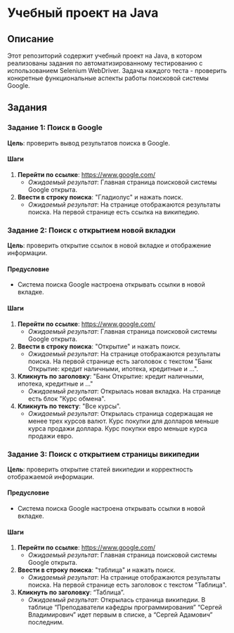 # Учебный проект на Java

## Описание

Этот репозиторий содержит учебный проект на Java, в котором реализованы задания по автоматизированному тестированию с использованием Selenium WebDriver. Задача каждого теста - проверить конкретные функциональные аспекты работы поисковой системы Google.

## Задания

### Задание 1: Поиск в Google

**Цель**: проверить вывод результатов поиска в Google.

#### Шаги

1. **Перейти по ссылке**: https://www.google.com/
   - *Ожидаемый результат*: Главная страница поисковой системы Google открыта.
2. **Ввести в строку поиска**: "Гладиолус" и нажать поиск.
   - *Ожидаемый результат*: На странице отображаются результаты поиска. На первой странице есть ссылка на википедию.

### Задание 2: Поиск с открытием новой вкладки

**Цель**: проверить открытие ссылок в новой вкладке и отображение информации.

#### Предусловие

- Система поиска Google настроена открывать ссылки в новой вкладке.

#### Шаги

1. **Перейти по ссылке**: https://www.google.com/
   - *Ожидаемый результат*: Главная страница поисковой системы Google открыта.
2. **Ввести в строку поиска**: "Открытие" и нажать поиск.
   - *Ожидаемый результат*: На странице отображаются результаты поиска. На первой странице есть заголовок с текстом "Банк Открытие: кредит наличными, ипотека, кредитные и ...".
3. **Кликнуть по заголовку**: "Банк Открытие: кредит наличными, ипотека, кредитные и ..."
   - *Ожидаемый результат*: Открылась новая вкладка. На странице есть блок "Курс обмена".
4. **Кликнуть по тексту**: "Все курсы".
   - *Ожидаемый результат*: Открылась страница содержащая не менее трех курсов валют. Курс покупки для долларов меньше курса продажи доллара. Курс покупки евро меньше курса продажи евро.

### Задание 3: Поиск с открытием страницы википедии

**Цель**: проверить открытие статей википедии и корректность отображаемой информации.

#### Предусловие

- Система поиска Google настроена открывать ссылки в новой вкладке.

#### Шаги

1. **Перейти по ссылке**: https://www.google.com/
   - *Ожидаемый результат*: Главная страница поисковой системы Google открыта.
2. **Ввести в строку поиска**: "таблица" и нажать поиск.
   - *Ожидаемый результат*: На странице отображаются результаты поиска. На первой странице есть заголовок с текстом "Таблица".
3. **Кликнуть по заголовку**: “Таблица”.
   - *Ожидаемый результат*: Открылась страница википедии. В таблице “Преподаватели кафедры программирования” “Сергей Владимирович” идет первым в списке, а “Сергей Адамович” последним.

